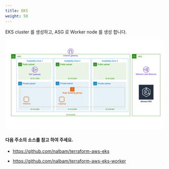 ```yaml
---
title: EKS
weight: 50
---
```


EKS cluster 를 생성하고, ASG 로 Worker node 를 생성 합니다.

![EKS](../../provisioning/eks/images/terraform_eks_ach.png)

#### 다음 주소의 소스를 참고 하여 주세요.

* https://github.com/nalbam/terraform-aws-eks

* https://github.com/nalbam/terraform-aws-eks-worker
